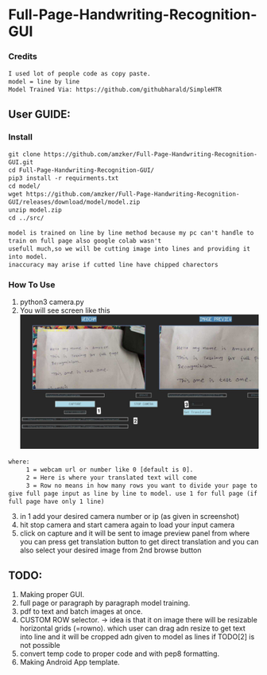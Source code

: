 # Full-Page-Handwriting-Recognition-GUI

### Credits 
```
I used lot of people code as copy paste.
model = line by line 
Model Trained Via: https://github.com/githubharald/SimpleHTR
```
## User GUIDE:
### Install

```
git clone https://github.com/amzker/Full-Page-Handwriting-Recognition-GUI.git
cd Full-Page-Handwriting-Recognition-GUI/
pip3 install -r requirments.txt
cd model/
wget https://github.com/amzker/Full-Page-Handwriting-Recognition-GUI/releases/download/model/model.zip
unzip model.zip 
cd ../src/
```

```
model is trained on line by line method because my pc can't handle to train on full page also google colab wasn't 
usefull much,so we will be cutting image into lines and providing it into model. 
inaccuracy may arise if cutted line have chipped charectors 
```

### How To Use
1. python3 camera.py
2. You will see screen like this 
 ![DASHBOARD](gitImg/dashboard.jpg)
 ```
 where:
      1 = webcam url or number like 0 [default is 0].
      2 = Here is where your translated text will come 
      3 = Row no means in how many rows you want to divide your page to give full page input as line by line to model. use 1 for full page (if full page have only 1 line)
```
3. in 1 add your desired camera number or ip (as given in screenshot)
4. hit stop camera and start camera again to load your input camera
5. click on capture and it will be sent to image preview panel from where you can press get translation button to get direct translation and you can also select your desired image from 2nd browse button
 
## TODO:
1. Making proper GUI.
2. full page or paragraph by paragraph model training.
3. pdf to text and batch images at once.
4. CUSTOM ROW selector. -> idea is that it on image there will be resizable horizontal grids (=rowno). which user can drag adn resize to get text into line and it will be cropped adn given to model as lines if TODO[2] is not possible 
5. convert temp code to proper code and with pep8 formatting.
6. Making Android App template.
